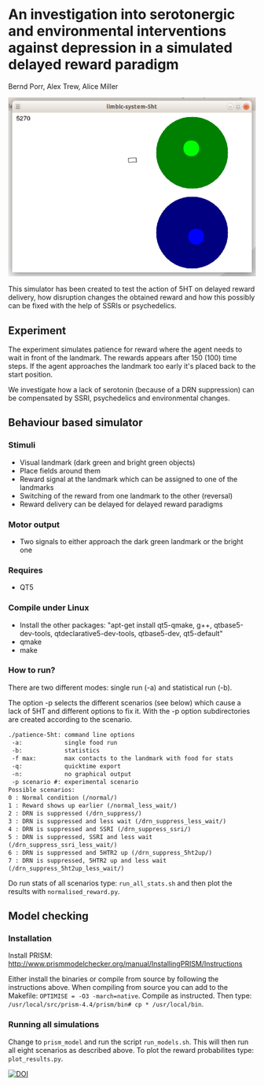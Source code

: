 # An investigation into serotonergic and environmental interventions against depression in a simulated delayed reward paradigm

Bernd Porr, Alex Trew, Alice Miller

![alt tag](screenshot.png)

This simulator has been created to test the action of 5HT on delayed
reward delivery, how disruption changes the obtained reward and
how this possibly can be fixed with the help of SSRIs or psychedelics.

## Experiment

The experiment simulates patience for reward where the agent needs to wait in front
of the landmark. The rewards appears after 150 (100) time steps. If the agent approaches
the landmark too early it's placed back to the start position.

We investigate how a lack of serotonin (because of a DRN suppression) can be compensated
by SSRI, psychedelics and environmental changes.

## Behaviour based simulator

### Stimuli

 * Visual landmark (dark green and bright green objects)
 * Place fields around them
 * Reward signal at the landmark which can be assigned to one of the landmarks
 * Switching of the reward from one landmark to the other (reversal)
 * Reward delivery can be delayed for delayed reward paradigms

### Motor output
 * Two signals to either approach the dark green landmark or the bright one

### Requires
 * QT5

### Compile under Linux
 * Install the other packages: "apt-get install qt5-qmake, g++, qtbase5-dev-tools, qtdeclarative5-dev-tools, qtbase5-dev, qt5-default"
 * qmake
 * make

### How to run?

There are two different modes: single run (-a) and statistical run (-b).

The option -p selects the different scenarios (see below) which cause a lack of
5HT and different options to fix it. With the -p option subdirectories are
created according to the scenario.

```
./patience-5ht: command line options
 -a:            single food run
 -b:            statistics
 -f max:        max contacts to the landmark with food for stats
 -q:            quicktime export
 -n:            no graphical output
 -p scenario #: experimental scenario
Possible scenarios:
0 : Normal condition (/normal/)
1 : Reward shows up earlier (/normal_less_wait/)
2 : DRN is suppressed (/drn_suppress/)
3 : DRN is suppressed and less wait (/drn_suppress_less_wait/)
4 : DRN is suppressed and SSRI (/drn_suppress_ssri/)
5 : DRN is suppressed, SSRI and less wait (/drn_suppress_ssri_less_wait/)
6 : DRN is suppressed and 5HTR2 up (/drn_suppress_5ht2up/)
7 : DRN is suppressed, 5HTR2 up and less wait (/drn_suppress_5ht2up_less_wait/)
```

Do run stats of all scenarios type:
```run_all_stats.sh``` and then plot the results with
```normalised_reward.py```.

## Model checking

### Installation

Install PRISM: http://www.prismmodelchecker.org/manual/InstallingPRISM/Instructions

Either install the binaries or compile from source by following the instructions above.
When compiling from source you can add to the Makefile: `OPTIMISE = -O3 -march=native`.
Compile as instructed. Then type: `/usr/local/src/prism-4.4/prism/bin# cp * /usr/local/bin`.

### Running all simulations

Change to `prism_model` and run the script `run_models.sh`. This will then run all
eight scenarios as described above. To plot the reward probabilites type:
`plot_results.py`.





[![DOI](https://zenodo.org/badge/DOI/10.5281/zenodo.2589095.svg)](https://doi.org/10.5281/zenodo.2589095)
